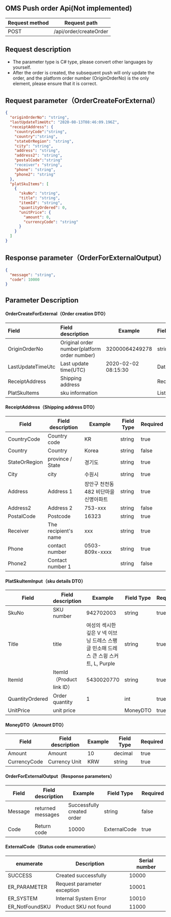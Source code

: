 ## OMS Push order Api(Not implemented)
Request method | Request path
---|---
POST| /api/order/createOrder

## Request description

- The parameter type is C# type, please convert other languages by yourself.
- After the order is created, the subsequent push will only update the order, and the platform order number (OriginOrderNo) is the only element, please ensure that it is correct.

## Request parameter（OrderCreateForExternal）

```json
{
  "originOrderNo": "string",
  "lastUpdateTimeUtc": "2020-08-13T08:46:09.196Z",
  "receiptAddress": {
	"countryCode":"string",
	"country":"string",
    "stateOrRegion": "string",
    "city": "string",
    "address": "string",
    "address2": "string",
	"postalCode":"string"
    "receiver": "string",
    "phone": "string",
    "phone2": "string"
  },
  "platSkuItems": [
    {
      "skuNo": "string",
      "title": "string",
      "itemId": "string",
      "quantityOrdered": 0,
      "unitPrice": {
        "amount": 0,
        "currencyCode": "string"
      }
    }
  ]
}
```

## Response parameter（OrderForExternalOutput）

```json
{
  "message": "string",
  "code": 10000
}
```



## Parameter Description

#### OrderCreateForExternal（Order creation DTO）

| Field  | Field description  | Example    | Field Type  | Required |
| :------------------ | :----------------------- | ------------------- | :--------------------- | -------- |
| OriginOrderNo | Original order number(platform order number) | 32000064249278      | string                 | true     |
| LastUpdateTimeUtc   | Last update time(UTC)             | 2020-02-02 08:15:30 | DateTime               | true     |
| ReceiptAddress      | Shipping address                 |                     | ReceiptAddress         | true     |
| PlatSkuItems        | sku information                  |                     | List<PlatSkuItemInput> | true     |


#### ReceiptAddress（Shipping address DTO）

| Field | Field description   | Example     | Field Type | Required |
| ------------- | ---------- | ------------------------------------- | -------- | -------- |
| CountryCode   | Country code | KR                                    | string   | true     |
| Country       | Country       | Korea                                 | string   | false    |
| StateOrRegion | province / State       | 경기도                                | string   | true     |
| City          | city       | 수원시                                | string   | true     |
| Address       | Address 1      | 장안구 천천동 482 비단마을 신명아파트 | string   | true     |
| Address2      | Address 2      | 753-xxx                               | string   | false    |
| PostalCode    | Postcode       | 16323                                 | string   | true     |
| Receiver      | The recipient's name | xxx                                   | string   | true     |
| Phone         | contact number   | 0503-809x-xxxx                        | string   | true     |
| Phone2        | Contact number 1  |                                       | string   | false    |



#### PlatSkuItemInput（sku details DTO）

| Field | Field description | Example | Field Type | Required |
| --------------- | ---------------------- | ------------------------------------------------------------ | -------- | -------- |
| SkuNo           | SKU number                | 942702003                                                    | string   | true     |
| Title           | title                   | 여성의 섹시한 깊은 V 넥 이브닝 드레스 스팽글 민소매 드레스 큰 스윙 스커트, L, Purple | string   | true     |
| ItemId          | ItemId（Product link ID） | 5430020770                                                   | string   | true     |
| QuantityOrdered | Order quantity               | 1                                                            | int      | true     |
| UnitPrice       | unit price                   |                                                              | MoneyDTO | true     |


#### MoneyDTO（Amount DTO）

| Field | Field description | Example | Field Type | Required |
| ------------ | -------- | ---- | -------- | -------- |
| Amount       | Amount     | 10   | decimal  | true     |
| CurrencyCode | Currency Unit | KRW  | string   | true     |



#### OrderForExternalOutput（Response parameters）

| Field    | Field description | Example         | Field Type     | Required |
| ------- | -------- | ------------ | ------------ | -------- |
| Message | returned messages | Successfully created order | string       | false    |
| Code    | Return code | 10000        | ExternalCode | true     |




#### ExternalCode（Status code enumeration）

| enumerate         | Description         | Serial number  |
| ------------ | ------------ | ----- |
| SUCCESS      | Created successfully     | 10000 |
| ER_PARAMETER | Request parameter exception | 10001 |
| ER_SYSTEM    | Internal System Error | 10010 |
| ER_NotFoundSKU    | Product SKU not found | 11000 |
